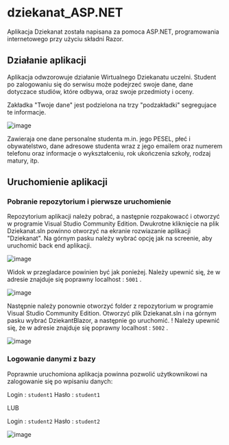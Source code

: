 # dziekanat_ASP.NET

Aplikacja Dziekanat została napisana za pomoca ASP.NET, programowania internetowego przy użyciu składni Razor. 

## Działanie aplikacji 
Aplikacja odwzorowuje działanie Wirtualnego Dziekanatu uczelni. Student po zalogowaniu się do serwisu może podejrzeć swoje dane, dane dotyczace studiów, które odbywa, oraz swoje przedmioty i oceny. 

Zakładka "Twoje dane" jest podzielona na trzy "podzakładki" segregujace te informacje. 

![image](https://user-images.githubusercontent.com/65779777/218808834-05d34364-9b43-438f-abf3-aff39d56d45e.png)

Zawieraja one dane personalne studenta m.in. jego PESEL, płeć i obywatelstwo, dane adresowe studenta wraz z jego emailem oraz numerem telefonu oraz informacje o wykształceniu, rok ukończenia szkoły, rodzaj matury, itp.

## Uruchomienie aplikacji

### Pobranie repozytorium i pierwsze uruchomienie 
Repozytorium aplikacji należy pobrać, a następnie rozpakowacć i otworzyć w programie Visual Studio Community Edition. 
Dwukrotne kliknięcie na plik Dziekanat.sln powinno otworzyć na ekranie rozwiazanie aplikacji "Dziekanat". Na górnym pasku należy wybrać opcję jak na screenie, aby uruchomić back end aplikacji.

![image](https://user-images.githubusercontent.com/65779777/218805863-468df4ef-c2fe-4e42-9132-1d5a855b0b9e.png)



Widok w przegladarce powinien być jak ponieżej. Należy upewnić się, że w adresie znajduje się poprawny localhost : `5001` . 

![image](https://user-images.githubusercontent.com/65779777/218801491-9dba5033-a547-4db0-a68c-f2738511afb0.png)



Następnie należy ponownie otworzyć folder z repozytorium w programie Visual Studio Community Edition. Otworzyć plik Dziekanat.sln i na górnym pasku wybrać DziekantBlazor, a następnie go uruchomić. ! Należy upewnić się, że w adresie znajduje się poprawny localhost : ```5002``` .

![image](https://user-images.githubusercontent.com/65779777/218805771-c4b93823-1c4c-4500-bfac-c549f9ac52ea.png)


### Logowanie danymi z bazy
Poprawnie uruchomiona aplikacja powinna pozwolić użytkownikowi na zalogowanie się po wpisaniu danych: 

Login : ```student1```
Hasło : ```student1```

LUB

Login : ```student2```
Hasło : ```student2```

![image](https://user-images.githubusercontent.com/65779777/218806697-6ad1f6a6-59da-419e-8cec-18dca917bbf9.png)

